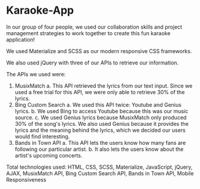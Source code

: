 # Karaoke-App

In our group of four people, we used our collaboration skills and project management strategies to work together to create this fun karaoke application!

We used Materialize and SCSS as our modern responsive CSS frameworks.

We also used jQuery with three of our APIs to retrieve our information.

The APIs we used were:
  1. MusixMatch
    a. This API retrieved the lyrics from our text input. Since we used a free trial for this API, we were only able to retrieve 30% of          the lyrics.
  2. Bing Custom Search
    a. We used this API twice: Youtube and Genius lyrics.
    b. We used Bing to access Youtube because this was our music source.
    c. We used Genius lyrics because MusixMatch only produced 30% of the song's lyrics. We also used Genius because it provides the lyrics        and the meaning behind the lyrics, which we decided our users would find interesting.
  3. Bands in Town API
    a. This API lets the users know how many fans are following our particular artist.
    b. It also lets the users know about the artist's upcoming concerts.

Total technologies used: HTML, CSS, SCSS, Materialize, JavaScript, jQuery, AJAX, MusixMatch API, Bing Custom Search API, Bands in Town API, Mobile Responsiveness
